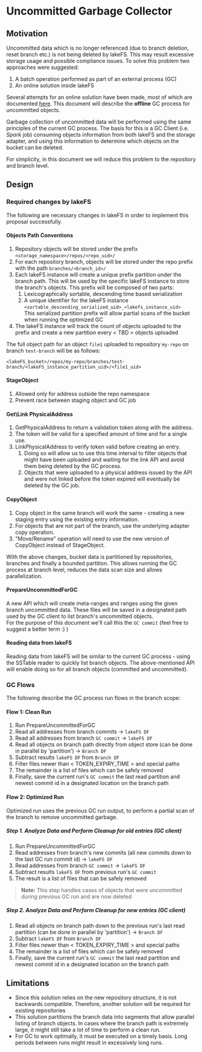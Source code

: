 # Uncommitted Garbage Collector

## Motivation

Uncommitted data which is no longer referenced (due to branch deletion, reset branch etc.) is not being deleted by lakeFS.
This may result excessive storage usage and possible compliance issues.
To solve this problem two approaches were suggested:
1. A batch operation performed as part of an external process (GC)
2. An online solution inside lakeFS

Several attempts for an online solution have been made, most of which are documented [here](Link-to-hard-delete-proposal).
This document will describe the **offline** GC process for uncommitted objects.

Garbage collection of uncommitted data will be performed using the same principles of the current GC process.
The basis for this is a GC Client (i.e. _Spark_ job) consuming objects information from both lakeFS and the storage adapter, 
and using this information to determine which objects on the bucket can be deleted.

For simplicity, in this document we will reduce this problem to the repository and branch level.

## Design

### Required changes by lakeFS

The following are necessary changes in lakeFS in order to implement this proposal successfully.

#### Objects Path Conventions

1. Repository objects will be stored under the prefix `<storage_namespace>/repos/<repo_uid>/`
2. For each repository branch, objects will be stored under the repo prefix with the path `branches/<branch_id>/`
3. Each lakeFS instance will create a unique prefix partition under the branch path. This will be used by the specific
lakeFS instance to store the branch's objects. This prefix will be composed of two parts:
   1. Lexicographically sortable, descending time based serialization
   2. A unique identifier for the lakeFS instance
      `<sortable_descending_serialized_uid>_<lakefs_instance_uid>`  
This serialized partition prefix will allow partial scans of the bucket when running the optimized GC
4. The lakeFS instance will track the count of objects uploaded to the prefix and create a new partition every < TBD > objects uploaded

The full object path for an object `file1` uploaded to repository `my-repo` on branch `test-branch` will be as follows:  
    
    <lakeFS_bucket>/repos/my-repo/branches/test-branch/<lakeFS_instance_partition_uid>/<file1_uid>

#### StageObject

1. Allowed only for address outside the repo namespace
2. Prevent race between staging object and GC job

#### Get\Link PhysicalAddress 

1. GetPhysicalAddress to return a validation token along with the address.
2. The token will be valid for a specified amount of time and for a single use.
3. LinkPhysicalAddress to verify token valid before creating an entry.
    1. Doing so will allow us to use this time interval to filter objects that might have been uploaded and waiting for
       the link API and avoid them being deleted by the GC process.
    2. Objects that were uploaded to a physical address issued by the API and were not linked before the token expired will
       eventually be deleted by the GC job.

#### CopyObject

1. Copy object in the same branch will work the same - creating a new staging entry using the existing entry information.
2. For objects that are not part of the branch, use the underlying adapter copy operation.
3. "Move/Rename" operation will need to use the new version of CopyObject instead of StageObject.

With the above changes, bucket data is partitioned by repositories, branches and finally a bounded partition.
This allows running the GC process at branch level, reduces the data scan size and allows parallelization.

#### PrepareUncommittedForGC

A new API which will create meta-ranges and ranges using the given branch uncommitted data. These files
will be saved in a designated path used by the GC client to list branch's uncommitted objects.  
For the purpose of this document we'll call this the `GC commit` (feel free to suggest a better term :) )

#### Reading data from lakeFS

Reading data from lakeFS will be similar to the current GC process - using the SSTable reader to quickly list branch objects.
The above-mentioned API will enable doing so for all branch objects (committed and uncommitted).

### GC Flows

The following describe the GC process run flows in the branch scope:

#### Flow 1: Clean Run

1. Run PrepareUncommittedForGC
2. Read all addresses from branch commits -> `lakeFS DF`
3. Read all addresses from branch `GC commit` -> `lakeFS DF`
4. Read all objects on branch path directly from object store (can be done in parallel by 'partition') -> `Branch DF`
5. Subtract results `lakeFS DF` from `Branch DF`
6. Filter files newer than < TOKEN_EXPIRY_TIME > and special paths
7. The remainder is a list of files which can be safely removed
8. Finally, save the current run's `GC commit` the last read partition and newest commit id in a designated location on the branch path

#### Flow 2: Optimized Run

Optimized run uses the previous GC run output, to perform a partial scan of the branch to remove uncommitted garbage.

##### Step 1. Analyze Data and Perform Cleanup for old entries (GC client)

1. Run PrepareUncommittedForGC
2. Read addresses from branch's new commits (all new commits down to the last GC run commit id) -> `lakeFS DF`
3. Read addresses from branch `GC commit` -> `lakeFS DF`
4. Subtract results `lakeFS DF` from previous run's `GC commit`
5. The result is a list of files that can be safely removed

>**Note:** This step handles cases of objects that were uncommitted during previous GC run and are now deleted

##### Step 2. Analyze Data and Perform Cleanup for new entries (GC client)
1. Read all objects on branch path down to the previous run's last read partition (can be done in parallel by 'partition') -> `Branch DF`
2. Subtract `lakeFS DF` from `Branch DF`
3. Filter files newer than < TOKEN_EXPIRY_TIME > and special paths
4. The remainder is a list of files which can be safely removed
5. Finally, save the current run's `GC commit` the last read partition and newest commit id in a designated location on the branch path

## Limitations

* Since this solution relies on the new repository structure, it is not backwards compatible. Therefore, another solution will be required for existing 
repositories
* This solution partitions the branch data into segments that allow parallel listing of branch objects. In cases where
the branch path is extremely large, it might still take a lot of time to perform a clean run.
* For GC to work optimally, it must be executed on a timely basis. Long periods between runs might result in excessively long runs.